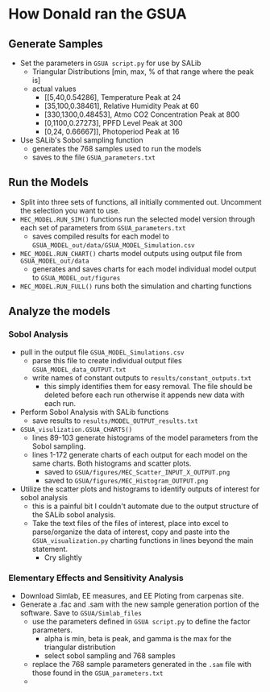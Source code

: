 # How Donald ran the GSUA

## Generate Samples

* Set the parameters in `GSUA script.py` for use by SALib
  * Triangular Distributions [min, max, % of that range where the peak is]
  * actual values
    * [[5,40,0.54286],      Temperature Peak at 24 
    *  [35,100,0.38461],    Relative Humidity Peak at 60
    *  [330,1300,0.48453],  Atmo CO2 Concentration Peak at 800
    *  [0,1100,0.27273],    PPFD Level Peak at 300
    *  [0,24, 0.66667]],    Photoperiod Peak at 16
* Use SALib's Sobol sampling function
  * generates the 768 samples used to run the models
  * saves to the file `GSUA_parameters.txt`

## Run the Models
* Split into three sets of functions, all initially commented out. Uncomment the selection you want to use.
* `MEC_MODEL.RUN_SIM()` functions run the selected model version through each set of parameters from `GSUA_parameters.txt`
  * saves compiled results for each model to `GSUA_MODEL_out/data/GSUA_MODEL_Simulation.csv`
* `MEC_MODEL.RUN_CHART()` charts model outputs using output file from `GSUA_MODEL_out/data`
  * generates and saves charts for each model individual model output to `GSUA_MODEL_out/figures`
* `MEC_MODEL.RUN_FULL()` runs both the simulation and charting functions

## Analyze the models

### Sobol Analysis
* pull in the output file `GSUA_MODEL_Simulations.csv`
  * parse this file to create individual output files `GSUA_MODEL_data_OUTPUT.txt`
  * write names of constant outputs to `results/constant_outputs.txt`
    * this simply identifies them for easy removal. The file should be deleted before each run otherwise it appends new data with each run.
* Perform Sobol Analysis with SALib functions
  * save results to `results/MODEL_OUTPUT_results.txt`
* `GSUA_visulization.GSUA_CHARTS()`
  * lines 89-103 generate histograms of the model parameters from the Sobol sampling. 
  * lines 1-172 generate charts of each output for each model on the same charts. Both histograms and scatter plots.
    * saved to `GSUA/figures/MEC_Scatter_INPUT_X_OUTPUT.png`
    * saved to `GSUA/figures/MEC_Histogram_OUTPUT.png`
* Utilize the scatter plots and histograms to identify outputs of interest for sobol analysis
  * this is a painful bit I couldn't automate due to the output structure of the SALib sobol analysis.
  * Take the text files of the files of interest, place into excel to parse/organize the data of interest, copy and paste into the `GSUA_visualization.py` charting functions in lines beyond the main statement.
    * Cry slightly

### Elementary Effects and Sensitivity Analysis 
* Download Simlab, EE measures, and EE Ploting from carpenas site.
* Generate a .fac and .sam with the new sample generation portion of the software. Save to `GSUA/Simlab_files`
  * use the parameters defined in `GSUA script.py` to define the factor parameters.
    * alpha is min, beta is peak, and gamma is the max for the triangular distribution
    * select sobol sampling and 768 samples
  * replace the 768 sample parameters generated in the `.sam` file with those found in the `GSUA_parameters.txt`
  * 